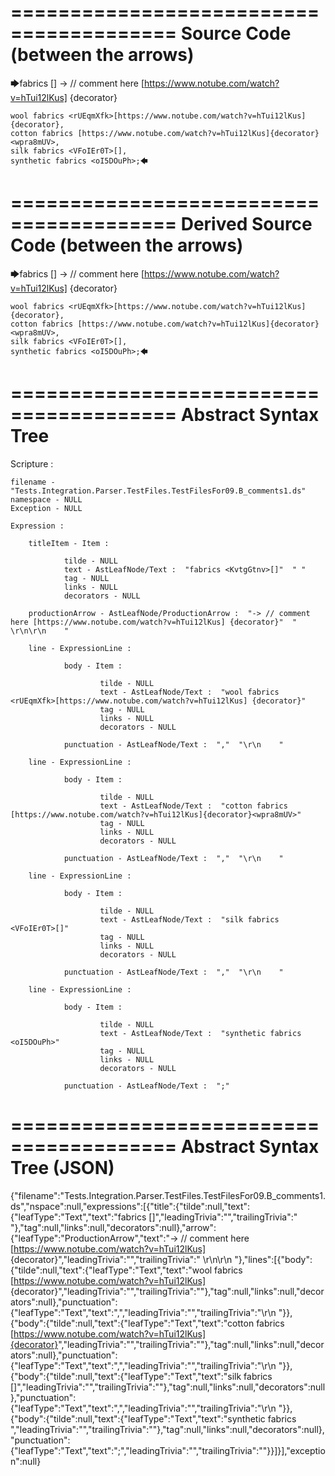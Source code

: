 ========================================
Source Code (between the arrows)
========================================

🡆fabrics <KvtgGtnv>[] -> // comment here [https://www.notube.com/watch?v=hTui12lKus] {decorator} 

    wool fabrics <rUEqmXfk>[https://www.notube.com/watch?v=hTui12lKus] {decorator},
    cotton fabrics [https://www.notube.com/watch?v=hTui12lKus]{decorator}<wpra8mUV>,
    silk fabrics <VFoIEr0T>[],
    synthetic fabrics <oI5DOuPh>;🡄

========================================
Derived Source Code (between the arrows)
========================================

🡆fabrics <KvtgGtnv>[] -> // comment here [https://www.notube.com/watch?v=hTui12lKus] {decorator} 

    wool fabrics <rUEqmXfk>[https://www.notube.com/watch?v=hTui12lKus] {decorator},
    cotton fabrics [https://www.notube.com/watch?v=hTui12lKus]{decorator}<wpra8mUV>,
    silk fabrics <VFoIEr0T>[],
    synthetic fabrics <oI5DOuPh>;🡄

========================================
Abstract Syntax Tree
========================================

Scripture : 

    filename - "Tests.Integration.Parser.TestFiles.TestFilesFor09.B_comments1.ds"
    namespace - NULL
    Exception - NULL

    Expression : 
    
        titleItem - Item : 
            
                tilde - NULL
                text - AstLeafNode/Text :  "fabrics <KvtgGtnv>[]"  " "
                tag - NULL
                links - NULL
                decorators - NULL
            
        productionArrow - AstLeafNode/ProductionArrow :  "-> // comment here [https://www.notube.com/watch?v=hTui12lKus] {decorator}"  " \r\n\r\n    "
    
        line - ExpressionLine : 
            
                body - Item : 
                    
                        tilde - NULL
                        text - AstLeafNode/Text :  "wool fabrics <rUEqmXfk>[https://www.notube.com/watch?v=hTui12lKus] {decorator}" 
                        tag - NULL
                        links - NULL
                        decorators - NULL
                    
                punctuation - AstLeafNode/Text :  ","  "\r\n    "
            
        line - ExpressionLine : 
            
                body - Item : 
                    
                        tilde - NULL
                        text - AstLeafNode/Text :  "cotton fabrics [https://www.notube.com/watch?v=hTui12lKus]{decorator}<wpra8mUV>" 
                        tag - NULL
                        links - NULL
                        decorators - NULL
                    
                punctuation - AstLeafNode/Text :  ","  "\r\n    "
            
        line - ExpressionLine : 
            
                body - Item : 
                    
                        tilde - NULL
                        text - AstLeafNode/Text :  "silk fabrics <VFoIEr0T>[]" 
                        tag - NULL
                        links - NULL
                        decorators - NULL
                    
                punctuation - AstLeafNode/Text :  ","  "\r\n    "
            
        line - ExpressionLine : 
            
                body - Item : 
                    
                        tilde - NULL
                        text - AstLeafNode/Text :  "synthetic fabrics <oI5DOuPh>" 
                        tag - NULL
                        links - NULL
                        decorators - NULL
                    
                punctuation - AstLeafNode/Text :  ";" 
            
    
========================================
Abstract Syntax Tree (JSON)
========================================

{"filename":"Tests.Integration.Parser.TestFiles.TestFilesFor09.B_comments1.ds","nspace":null,"expressions":[{"title":{"tilde":null,"text":{"leafType":"Text","text":"fabrics <KvtgGtnv>[]","leadingTrivia":"","trailingTrivia":" "},"tag":null,"links":null,"decorators":null},"arrow":{"leafType":"ProductionArrow","text":"-> // comment here [https://www.notube.com/watch?v=hTui12lKus] {decorator}","leadingTrivia":"","trailingTrivia":" \r\n\r\n    "},"lines":[{"body":{"tilde":null,"text":{"leafType":"Text","text":"wool fabrics <rUEqmXfk>[https://www.notube.com/watch?v=hTui12lKus] {decorator}","leadingTrivia":"","trailingTrivia":""},"tag":null,"links":null,"decorators":null},"punctuation":{"leafType":"Text","text":",","leadingTrivia":"","trailingTrivia":"\r\n    "}},{"body":{"tilde":null,"text":{"leafType":"Text","text":"cotton fabrics [https://www.notube.com/watch?v=hTui12lKus]{decorator}<wpra8mUV>","leadingTrivia":"","trailingTrivia":""},"tag":null,"links":null,"decorators":null},"punctuation":{"leafType":"Text","text":",","leadingTrivia":"","trailingTrivia":"\r\n    "}},{"body":{"tilde":null,"text":{"leafType":"Text","text":"silk fabrics <VFoIEr0T>[]","leadingTrivia":"","trailingTrivia":""},"tag":null,"links":null,"decorators":null},"punctuation":{"leafType":"Text","text":",","leadingTrivia":"","trailingTrivia":"\r\n    "}},{"body":{"tilde":null,"text":{"leafType":"Text","text":"synthetic fabrics <oI5DOuPh>","leadingTrivia":"","trailingTrivia":""},"tag":null,"links":null,"decorators":null},"punctuation":{"leafType":"Text","text":";","leadingTrivia":"","trailingTrivia":""}}]}],"exception":null}
